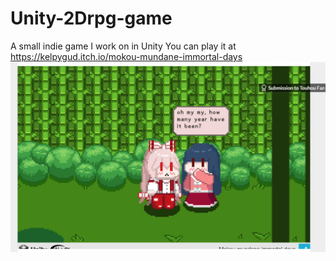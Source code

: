 # Unity-2Drpg-game
A small indie game I work on in Unity 
You can play it at https://kelpygud.itch.io/mokou-mundane-immortal-days
![Alt text](image.png)
